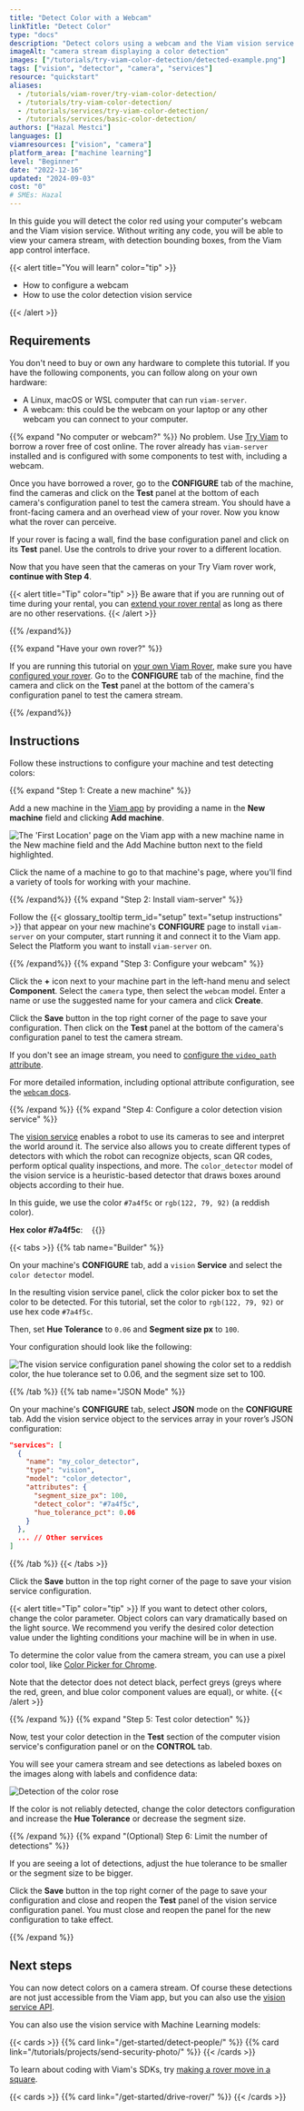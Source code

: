 ```yaml
---
title: "Detect Color with a Webcam"
linkTitle: "Detect Color"
type: "docs"
description: "Detect colors using a webcam and the Viam vision service. Without writing code, you will be able to view your camera stream, with detection bounding boxes."
imageAlt: "camera stream displaying a color detection"
images: ["/tutorials/try-viam-color-detection/detected-example.png"]
tags: ["vision", "detector", "camera", "services"]
resource: "quickstart"
aliases:
  - /tutorials/viam-rover/try-viam-color-detection/
  - /tutorials/try-viam-color-detection/
  - /tutorials/services/try-viam-color-detection/
  - /tutorials/services/basic-color-detection/
authors: ["Hazal Mestci"]
languages: []
viamresources: ["vision", "camera"]
platform_area: ["machine learning"]
level: "Beginner"
date: "2022-12-16"
updated: "2024-09-03"
cost: "0"
# SMEs: Hazal
---
```


In this guide you will detect the color red using your computer's webcam and the Viam vision service.
Without writing any code, you will be able to view your camera stream, with detection bounding boxes, from the Viam app control interface.

{{< alert title="You will learn" color="tip" >}}

- How to configure a webcam
- How to use the color detection vision service

{{< /alert >}}

## Requirements

You don't need to buy or own any hardware to complete this tutorial.
If you have the following components, you can follow along on your own hardware:

- A Linux, macOS or WSL computer that can run `viam-server`.
- A webcam: this could be the webcam on your laptop or any other webcam you can connect to your computer.

{{% expand "No computer or webcam?" %}}
No problem.
Use [Try Viam](https://app.viam.com/try) to borrow a rover free of cost online.
The rover already has `viam-server` installed and is configured with some components to test with, including a webcam.

Once you have borrowed a rover, go to the **CONFIGURE** tab of the machine, find the cameras and click on the **Test** panel at the bottom of each camera's configuration panel to test the camera stream.
You should have a front-facing camera and an overhead view of your rover.
Now you know what the rover can perceive.

If your rover is facing a wall, find the base configuration panel and click on its **Test** panel.
Use the controls to drive your rover to a different location.

Now that you have seen that the cameras on your Try Viam rover work, **continue with Step 4**.

{{< alert title="Tip" color="tip" >}}
Be aware that if you are running out of time during your rental, you can [extend your rover rental](/appendix/try-viam/reserve-a-rover/#extend-your-reservation) as long as there are no other reservations.
{{< /alert >}}

{{% /expand%}}

{{% expand "Have your own rover?" %}}

If you are running this tutorial on [your own Viam Rover](/appendix/try-viam/rover-resources/), make sure you have [configured your rover](/appendix/try-viam/rover-resources/rover-tutorial-fragments/).
Go to the **CONFIGURE** tab of the machine, find the camera and click on the **Test** panel at the bottom of the camera's configuration panel to test the camera stream.

{{% /expand%}}

## Instructions

Follow these instructions to configure your machine and test detecting colors:

{{% expand "Step 1: Create a new machine" %}}

Add a new machine in the [Viam app](https://app.viam.com) by providing a name in the **New machine** field and clicking **Add machine**.

![The 'First Location' page on the Viam app with a new machine name in the New machine field and the Add Machine button next to the field highlighted.](/fleet/app-usage/create-machine.png)

Click the name of a machine to go to that machine's page, where you'll find a variety of tools for working with your machine.

{{% /expand%}}
{{% expand "Step 2: Install viam-server" %}}

Follow the {{< glossary_tooltip term_id="setup" text="setup instructions" >}} that appear on your new machine's **CONFIGURE** page to install `viam-server` on your computer, start running it and connect it to the Viam app.
Select the Platform you want to install `viam-server` on.

{{% /expand%}}
{{% expand "Step 3: Configure your webcam" %}}

Click the **+** icon next to your machine part in the left-hand menu and select **Component**.
Select the `camera` type, then select the `webcam` model.
Enter a name or use the suggested name for your camera and click **Create**.

Click the **Save** button in the top right corner of the page to save your configuration.
Then click on the **Test** panel at the bottom of the camera's configuration panel to test the camera stream.

If you don't see an image stream, you need to [configure the `video_path` attribute](/components/camera/webcam/#using-video_path).

For more detailed information, including optional attribute configuration, see the [`webcam` docs](/components/camera/webcam/).

{{% /expand %}}
{{% expand "Step 4: Configure a color detection vision service" %}}

The [vision service](/services/vision/) enables a robot to use its cameras to see and interpret the world around it.
The service also allows you to create different types of detectors with which the robot can recognize objects, scan QR codes, perform optical quality inspections, and more.
The `color_detector` model of the vision service is a heuristic-based detector that draws boxes around objects according to their hue.

In this guide, we use the color `#7a4f5c` or `rgb(122, 79, 92)` (a reddish color).

<div style="display: flex;">
<span style="margin-right: 1rem;"><b>Hex color #7a4f5c</b>:</span> {{<imgproc src="/tutorials/try-viam-color-detection/7a4f5c.png" resize="150x" declaredimensions=true alt="A color swatch for the color that you will be detecting with your color detector. It's a reddish, maroon color.">}}
</div>

{{< tabs >}}
{{% tab name="Builder" %}}

On your machine's **CONFIGURE** tab, add a `vision` **Service** and select the `color detector` model.

In the resulting vision service panel, click the color picker box to set the color to be detected.
For this tutorial, set the color to `rgb(122, 79, 92)` or use hex code `#7a4f5c`.

Then, set **Hue Tolerance** to `0.06` and **Segment size px** to `100`.

Your configuration should look like the following:

![The vision service configuration panel showing the color set to a reddish color, the hue tolerance set to 0.06, and the segment size set to 100.](/appendix/try-viam/try-viam/vision-service-config.png)

{{% /tab %}}
{{% tab name="JSON Mode" %}}

On your machine's **CONFIGURE** tab, select **JSON** mode on the **CONFIGURE** tab.
Add the vision service object to the services array in your rover’s JSON configuration:

```json {class="line-numbers linkable-line-numbers" data-line="2-11"}
"services": [
  {
    "name": "my_color_detector",
    "type": "vision",
    "model": "color_detector",
    "attributes": {
      "segment_size_px": 100,
      "detect_color": "#7a4f5c",
      "hue_tolerance_pct": 0.06
    }
  },
  ... // Other services
]
```

{{% /tab %}}
{{< /tabs >}}

Click the **Save** button in the top right corner of the page to save your vision service configuration.

{{< alert title="Tip" color="tip" >}}
If you want to detect other colors, change the color parameter.
Object colors can vary dramatically based on the light source.
We recommend you verify the desired color detection value under the lighting conditions your machine will be in when in use.

To determine the color value from the camera stream, you can use a pixel color tool, like [Color Picker for Chrome](https://chrome.google.com/webstore/detail/color-picker-for-chrome/clldacgmdnnanihiibdgemajcfkmfhia).

Note that the detector does not detect black, perfect greys (greys where the red, green, and blue color component values are equal), or white.
{{< /alert >}}

{{% /expand %}}
{{% expand "Step 5: Test color detection" %}}

Now, test your color detection in the **Test** section of the computer vision service's configuration panel or on the **CONTROL** tab.

You will see your camera stream and see detections as labeled boxes on the images along with labels and confidence data:

![Detection of the color rose](/services/vision/rose-detection.png)

If the color is not reliably detected, change the color detectors configuration and increase the **Hue Tolerance** or decrease the segment size.

{{% /expand %}}
{{% expand "(Optional) Step 6: Limit the number of detections" %}}

If you are seeing a lot of detections, adjust the hue tolerance to be smaller or the segment size to be bigger.

Click the **Save** button in the top right corner of the page to save your configuration and close and reopen the **Test** panel of the vision service configuration panel.
You must close and reopen the panel for the new configuration to take effect.

{{% /expand %}}

## Next steps

You can now detect colors on a camera stream.
Of course these detections are not just accessible from the Viam app, but you can also use the [vision service API](/services/vision/#api).

You can also use the vision service with Machine Learning models:

{{< cards >}}
{{% card link="/get-started/detect-people/" %}}
{{% card link="/tutorials/projects/send-security-photo/" %}}
{{< /cards >}}

To learn about coding with Viam's SDKs, try [making a rover move in a square](/get-started/drive-rover/).

{{< cards >}}
{{% card link="/get-started/drive-rover/" %}}
{{< /cards >}}
